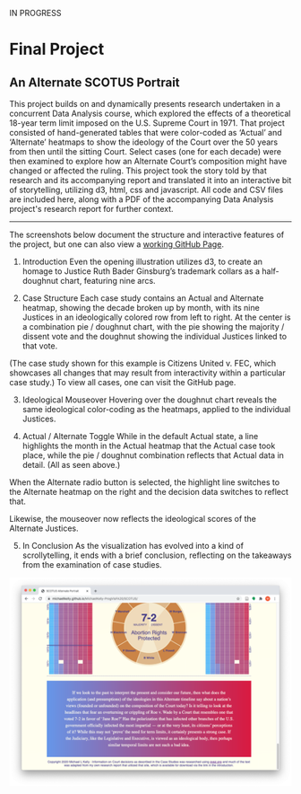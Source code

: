 IN PROGRESS



Final Project
======================
An Alternate SCOTUS Portrait 
------------------------
This project builds on and dynamically presents research undertaken in a concurrent Data Analysis course, which explored the effects of a theoretical 18-year term limit imposed on the U.S. Supreme Court in 1971. That project consisted of hand-generated tables that were color-coded as ‘Actual’ and ‘Alternate’ heatmaps to show the ideology of the Court over the 50 years from then until the sitting Court. Select cases (one for each decade) were then examined to explore how an Alternate Court’s composition might have changed or affected the ruling. This project took the story told by that research and its accompanying report and translated it into an interactive bit of storytelling, utilizing d3, html, css and javascript. All code and CSV files are included here, along with a PDF of the accompanying Data Analysis project's research report for further context.

------------------------
The screenshots below document the structure and interactive features of the project, but one can also view a [working GitHub Page](https://michaellkelly.github.io/MichaelKelly-ProgVisFA20/SCOTUS/).


1. Introduction
Even the opening illustration utilizes d3, to create an homage to Justice Ruth Bader Ginsburg’s trademark collars as a half-doughnut chart, featuring nine arcs.


2. Case Structure
Each case study contains an Actual and Alternate heatmap, showing the decade broken up by month, with its nine Justices in an ideologically colored row from left to right. At the center is a combination pie / doughnut chart, with the pie showing the majority / dissent vote and the doughnut showing the individual Justices linked to that vote.

(The case study shown for this example is Citizens United v. FEC, which showcases all changes that may result from interactivity within a particular case study.) To view all cases, one can visit the GitHub page.


3. Ideological Mouseover
Hovering over the doughnut chart reveals the same ideological color-coding as the heatmaps, applied to the individual Justices.


4. Actual / Alternate Toggle
While in the default Actual state, a line highlights the month in the Actual heatmap that the Actual case took place, while the pie / doughnut combination reflects that Actual data in detail. (All as seen above.)

When the Alternate radio button is selected, the highlight line switches to the Alternate heatmap on the right and the decision data switches to reflect that.

Likewise, the mouseover now reflects the ideological scores of the Alternate Justices.

5. In Conclusion
As the visualization has evolved into a kind of scrollytelling, it ends with a brief conclusion, reflecting on the takeaways from the examination of case studies.


![SCOTUS_Final_Conclusion.png](/Final_Project/SCOTUS_Final_Conclusion.png "SCOTUS Conclusion")

